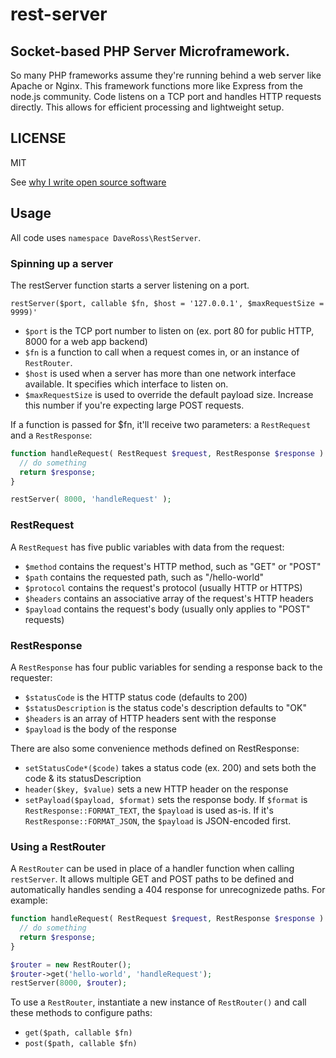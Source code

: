 # rest-server
## Socket-based PHP Server Microframework.

So many PHP frameworks assume they're running behind a web server like Apache or Nginx. This framework functions more like Express from the node.js community. Code listens on a TCP port and handles HTTP requests directly. This allows for efficient processing and lightweight setup.

## LICENSE

MIT

See [why I write open source software](https://medium.com/@csixty4/why-i-write-open-source-software-6d3569c85e64#.wxpsw8u2m)

## Usage

All code uses `namespace DaveRoss\RestServer`.

### Spinning up a server

The restServer function starts a server listening on a port.

`restServer($port, callable $fn, $host = '127.0.0.1', $maxRequestSize = 9999)'`

* `$port` is the TCP port number to listen on (ex. port 80 for public HTTP, 8000 for a web app backend)
* `$fn` is a function to call when a request comes in, or an instance of `RestRouter`.
* `$host` is used when a server has more than one network interface available. It specifies which interface to listen on.
* `$maxRequestSize` is used to override the default payload size. Increase this number if you're expecting large POST requests.

If a function is passed for $fn, it'll receive two parameters: a `RestRequest` and a `RestResponse`:

```php
function handleRequest( RestRequest $request, RestResponse $response ) {
  // do something
  return $response;
}

restServer( 8000, 'handleRequest' );
```

### RestRequest

A `RestRequest` has five public variables with data from the request:

* `$method` contains the request's HTTP method, such as "GET" or "POST"
* `$path` contains the requested path, such as "/hello-world"
* `$protocol` contains the request's protocol (usually HTTP or HTTPS)
* `$headers` contains an associative array of the request's HTTP headers
* `$payload` contains the request's body (usually only applies to "POST" requests)

### RestResponse

A `RestResponse` has four public variables for sending a response back to the requester:

* `$statusCode` is the HTTP status code (defaults to 200)
* `$statusDescription` is the status code's description defaults to "OK"
* `$headers` is an array of HTTP headers sent with the response
* `$payload` is the body of the response

There are also some convenience methods defined on RestResponse:

* `setStatusCode*($code)` takes a status code (ex. 200) and sets both the code & its statusDescription
* `header($key, $value)` sets a new HTTP header on the response
* `setPayload($payload, $format)` sets the response body. If `$format` is `RestResponse::FORMAT_TEXT`, the `$payload` is used as-is. If it's `RestResponse::FORMAT_JSON`, the `$payload` is JSON-encoded first.

### Using a RestRouter

A `RestRouter` can be used in place of a handler function when calling `restServer`. It allows multiple GET and POST paths to be defined and automatically handles sending a 404 response for unrecognizede paths. For example:

```php
function handleRequest( RestRequest $request, RestResponse $response ) {
  // do something
  return $response;
}

$router = new RestRouter();
$router->get('hello-world', 'handleRequest');
restServer(8000, $router);
```

To use a `RestRouter`, instantiate a new instance of `RestRouter()` and call these methods to configure paths:

* `get($path, callable $fn)`
* `post($path, callable $fn)`
